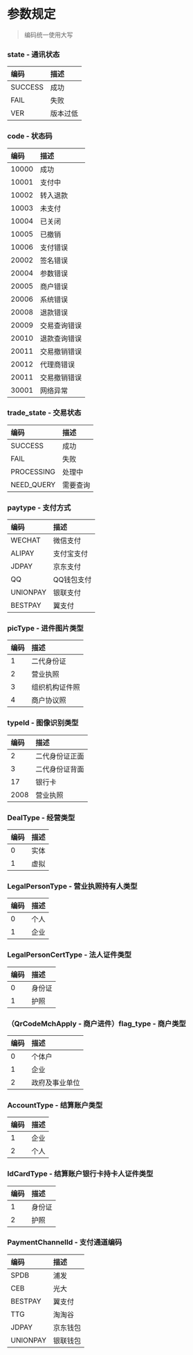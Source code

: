 # 参数规定

> 编码统一使用大写

### state - 通讯状态

| **编码** | **描述** |
| :--- | :--- |
| SUCCESS | 成功 |
| FAIL | 失败 |
| VER | 版本过低 |

### code - 状态码

| **编码** | **描述** |
| :--- | :--- |
| 10000 | 成功 |
| 10001 | 支付中 |
| 10002 | 转入退款 |
| 10003 | 未支付 |
| 10004 | 已关闭 |
| 10005 | 已撤销 |
| 10006 | 支付错误 |
| 20002 | 签名错误 |
| 20004 | 参数错误 |
| 20005 | 商户错误 |
| 20006 | 系统错误 |
| 20008 | 退款错误 |
| 20009 | 交易查询错误 |
| 20010 | 退款查询错误 |
| 20011 | 交易撤销错误 |
| 20012 | 代理商错误 |
| 20011 | 交易撤销错误 |
| 30001 | 网络异常 |

### trade\_state - 交易状态

| **编码** | **描述** |
| :--- | :--- |
| SUCCESS | 成功 |
| FAIL | 失败 |
| PROCESSING | 处理中 |
| NEED\_QUERY | 需要查询 |

### paytype - 支付方式

| **编码** | **描述** |
| :--- | :--- |
| WECHAT | 微信支付 |
| ALIPAY | 支付宝支付 |
| JDPAY | 京东支付 |
| QQ | QQ钱包支付 |
| UNIONPAY | 银联支付 |
| BESTPAY | 翼支付 |

### picType - 进件图片类型

| **编码** | **描述** |
| :--- | :--- |
| 1 | 二代身份证 |
| 2 | 营业执照 |
| 3 | 组织机构证件照 |
| 4 | 商户协议照 |

### typeId - 图像识别类型

| **编码** | **描述** |
| :--- | :--- |
| 2 | 二代身份证正面 |
| 3 | 二代身份证背面 |
| 17 | 银行卡 |
| 2008 | 营业执照 |

### DealType - 经营类型

| **编码** | **描述** |
| :--- | :--- |
| 0 | 实体 |
| 1 | 虚拟 |

### LegalPersonType - 营业执照持有人类型

| **编码** | **描述** |
| :--- | :--- |
| 0 | 个人 |
| 1 | 企业 |

### LegalPersonCertType - 法人证件类型

| **编码** | **描述** |
| :--- | :--- |
| 0 | 身份证 |
| 1 | 护照 |

### （QrCodeMchApply - 商户进件）flag\_type - 商户类型

| **编码** | **描述** |
| :--- | :--- |
| 0 | 个体户 |
| 1 | 企业 |
| 2 | 政府及事业单位 |

### AccountType - 结算账户类型

| **编码** | **描述** |
| :--- | :--- |
| 1 | 企业 |
| 2 | 个人 |

### IdCardType - 结算账户银行卡持卡人证件类型

| **编码** | **描述** |
| :--- | :--- |
| 1 | 身份证 |
| 2 | 护照 |

### PaymentChannelId - 支付通道编码

| **编码** | **描述** |
| :--- | :--- |
| SPDB | 浦发 |
| CEB | 光大 |
| BESTPAY | 翼支付 |
| TTG | 淘淘谷 |
| JDPAY | 京东钱包 |
| UNIONPAY | 银联钱包 |



